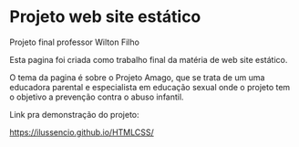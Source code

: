 # Projeto web site estático
Projeto final professor Wilton Filho

Esta pagina foi criada como trabalho final da matéria de web site estático.

O tema da pagina é sobre o Projeto Amago, que se trata de um uma educadora parental e especialista em educação sexual onde o projeto tem o objetivo a prevenção contra o abuso infantil.

Link pra demonstração do projeto:

https://ilussencio.github.io/HTMLCSS/
